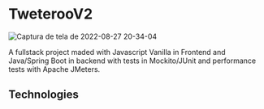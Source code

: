 # TweterooV2

![Captura de tela de 2022-08-27 20-34-04](https://user-images.githubusercontent.com/99501431/187051551-de84b6aa-e26f-4a58-9bdf-d354b298ba07.png)

A fullstack project maded with Javascript Vanilla in Frontend and Java/Spring Boot in backend with tests in Mockito/JUnit and performance tests with Apache JMeters.

## Technologies
<p>
  <img src="https://img.shields.io/badge/java-%23ED8B00.svg?style=for-the-badge&logo=openjdk&logoColor=white" alt=""/>
  <img src="https://img.shields.io/badge/spring-%236DB33F.svg?style=for-the-badge&logo=spring&logoColor=white" alt=""/>
  <img src="https://img.shields.io/badge/json-5E5C5C?style=for-the-badge&logo=json&logoColor=white" alt=""/>
  <img src="https://img.shields.io/badge/JavaScript-323330?style=for-the-badge&logo=javascript&logoColor=F7DF1E" alt=""/>
  <img src="https://img.shields.io/badge/HTML5-E34F26?style=for-the-badge&logo=html5&logoColor=white" alt=""/>
  <img src="https://img.shields.io/badge/CSS3-1572B6?style=for-the-badge&logo=css3&logoColor=white" alt=""/>
  <img src="https://img.shields.io/badge/postgres-%23316192.svg?style=for-the-badge&logo=postgresql&logoColor=white" alt=""/>
 </p>
